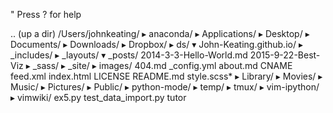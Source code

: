 " Press ? for help

.. (up a dir)
/Users/johnkeating/
▸ anaconda/
▸ Applications/
▸ Desktop/
▸ Documents/
▸ Downloads/
▸ Dropbox/
▸ ds/
▾ John-Keating.github.io/
  ▸ _includes/
  ▸ _layouts/
  ▾ _posts/
      2014-3-3-Hello-World.md
      2015-9-22-Best-Viz
  ▸ _sass/
  ▸ _site/
  ▸ images/
    404.md
    _config.yml
    about.md
    CNAME
    feed.xml
    index.html
    LICENSE
    README.md
    style.scss*
▸ Library/
▸ Movies/
▸ Music/
▸ Pictures/
▸ Public/
▸ python-mode/
▸ temp/
▸ tmux/
▸ vim-ipython/
▸ vimwiki/
  ex5.py
  test_data_import.py
  tutor
